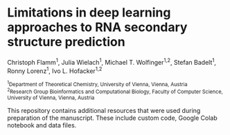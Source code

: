 # Limitations in deep learning approaches to RNA secondary structure prediction

Christoph Flamm<sup>1</sup>, Julia Wielach<sup>1</sup>, Michael T. Wolfinger<sup>1,2</sup>, Stefan Badelt<sup>1</sup>,  Ronny Lorenz<sup>1</sup>, Ivo L. Hofacker<sup>1,2</sup>

<sub><sup>1</sup>Department of Theoretical Chemistry, University of Vienna, Vienna, Austria</sub><br/>
<sub><sup>2</sup>Research Group Bioinformatics and Computational Biology, Faculty of Computer Science, University of Vienna, Vienna, Austria</sub><br/>

This repository contains additional resources that were used during preparation of the manuscript. These include custom code, Google Colab notebook and data files.
